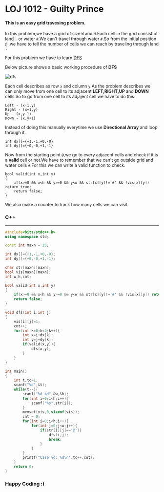 # LOJ 1012 - Guilty Prince

#### This is an easy grid travesing problem.
In this problem,we have a grid of size `W` and `H`.Each cell in the grid consist of land `.` or water `#`.We can't travel through water `#`.So from the initial position `@` ,we have to tell the number of cells we can reach by traveling through land `.`

For this problem we have to learn [DFS](http://www.shafaetsplanet.com/?p=973)

Below picture shows a basic working procedure of **DFS**

![dfs](https://user-images.githubusercontent.com/32892229/103203367-f00a8580-491e-11eb-9952-3731c8cd3bc6.jpg)

Each cell describes as row `x` and column `y`.As the problem describes we can only move from one cell to its adjacent **LEFT,RIGHT,UP** and **DOWN** cells.So to go from one cell to its adjajent cell we have to do this:
```
Left - (x-1,y)
Right - (x+1,y)
Up - (x,y-1)
Down - (x,y+1)
```

Instead of doing this manually everytime we use **Directional Array** and loop through it.

```
int dx[]={+1,-1,+0,-0}
int dy[]={+0,-0,+1,-1}
```

Now from the starting point `@`,we go to every adjacent cells and check if it is a **valid** cell or not.We have to remember that we can't go outside grid and water cells `#`.For this we can write a valid function to check.

```
bool valid(int x,int y)
{
    if(x>=0 && x<h && y>=0 && y<w && str[x][y]!='#' && !vis[x][y]) return true;
    return false;
}
```

We also make a counter to track how many cells we can visit.

### C++
-----
```cpp
#include<bits/stdc++.h>
using namespace std;

const int maxn = 25;

int dx[]={+1,-1,+0,-0};
int dy[]={+0,-0,+1,-1};

char str[maxn][maxn];
bool vis[maxn][maxn];
int w,h,cnt;

bool valid(int x,int y)
{
    if(x>=0 && x<h && y>=0 && y<w && str[x][y]!='#' && !vis[x][y]) return true;
    return false;
}

void dfs(int i,int j)
{
    vis[i][j]=1;
    cnt++;
    for(int k=0;k<4;k++){
        int x=i+dx[k];
        int y=j+dy[k];
        if(valid(x,y)){
            dfs(x,y);
        }
    }
}

int main()
{
    int t,tc=1;
    scanf("%d",&t);
    while(t--){
        scanf("%d %d",&w,&h);
        for(int i=0;i<h;i++){
            scanf("%s",str[i]);
        }
        memset(vis,0,sizeof(vis));
        cnt = 0;
        for(int i=0;i<h;i++){
            for(int j=0;j<w;j++){
                if(str[i][j]=='@'){
                    dfs(i,j);
                    break;
                }
            }
        }
        printf("Case %d: %d\n",tc++,cnt);
    }
    return 0;
}
```

### Happy Coding :)
